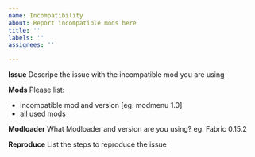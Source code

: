 ```yaml
---
name: Incompatibility
about: Report incompatible mods here
title: ''
labels: ''
assignees: ''

---
```


**Issue**
Descripe the issue with the incompatible mod you are using

**Mods**
Please list:
 - incompatible mod and version [eg. modmenu 1.0]
 - all used mods

**Modloader**
What Modloader and version are you using? eg. Fabric 0.15.2

**Reproduce**
List the steps to reproduce the issue

